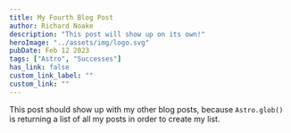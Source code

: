 ```yaml
---
title: My Fourth Blog Post
author: Richard Noake
description: "This post will show up on its own!"
heroImage: "../assets/img/logo.svg"
pubDate: Feb 12 2023
tags: ["Astro", "Successes"]
has_link: false
custom_link_label: ""
custom_link: ""
---
```


This post should show up with my other blog posts, because `Astro.glob()` is returning a list of all my posts in order to create my list.
